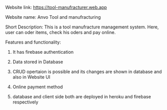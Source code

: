 Website link: https://tool-manufracturer.web.app

Website name: Anvo Tool and manufracturing

Short Description: This is a tool manufracture management system. Here, user can oder items, check his oders and pay online.

Features and functionality:

1. It has firebase authentication

2. Data stored in Database

3. CRUD opertaion is possible and its changes are shown in database and also in Website UI

4. Online payment method

5. database and client side both are deployed in heroku and firebase respectively
